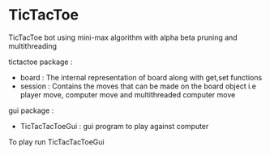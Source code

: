 # TicTacToe
TicTacToe bot using mini-max algorithm with alpha beta pruning and multithreading

tictactoe package :
  - board : The internal representation of board along with get,set functions 
  - session : Contains the moves that can be made on the board object i.e player move, computer move and multithreaded computer move
  
gui package :
  - TicTacTacToeGui : gui program to play against computer
   
To play run TicTacTacToeGui 
